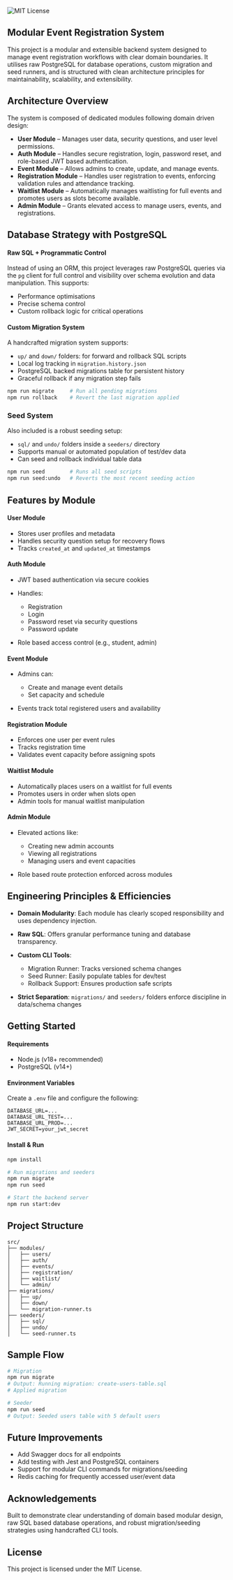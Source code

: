 ![MIT License](https://img.shields.io/badge/license-MIT-green)

## Modular Event Registration System

This project is a modular and extensible backend system designed to manage event registration workflows with clear domain boundaries. It utilises raw PostgreSQL for database operations, custom migration and seed runners, and is structured with clean architecture principles for maintainability, scalability, and extensibility.

## Architecture Overview

The system is composed of dedicated modules following domain driven design:

* **User Module** – Manages user data, security questions, and user level permissions.
* **Auth Module** – Handles secure registration, login, password reset, and role-based JWT based authentication.
* **Event Module** – Allows admins to create, update, and manage events.
* **Registration Module** – Handles user registration to events, enforcing validation rules and attendance tracking.
* **Waitlist Module** – Automatically manages waitlisting for full events and promotes users as slots become available.
* **Admin Module** – Grants elevated access to manage users, events, and registrations.

## Database Strategy with PostgreSQL

#### Raw SQL + Programmatic Control

Instead of using an ORM, this project leverages raw PostgreSQL queries via the `pg` client for full control and visibility over schema evolution and data manipulation. This supports:

* Performance optimisations
* Precise schema control
* Custom rollback logic for critical operations

#### Custom Migration System

A handcrafted migration system supports:

* `up/` and `down/` folders: for forward and rollback SQL scripts
* Local log tracking in `migration.history.json`
* PostgreSQL backed migrations table for persistent history
* Graceful rollback if any migration step fails

```bash
npm run migrate     # Run all pending migrations
npm run rollback    # Revert the last migration applied
```

### Seed System

Also included is a robust seeding setup:

* `sql/` and `undo/` folders inside a `seeders/` directory
* Supports manual or automated population of test/dev data
* Can seed and rollback individual table data

```bash
npm run seed        # Runs all seed scripts
npm run seed:undo   # Reverts the most recent seeding action
```

## Features by Module

#### User Module

* Stores user profiles and metadata
* Handles security question setup for recovery flows
* Tracks `created_at` and `updated_at` timestamps

#### Auth Module

* JWT based authentication via secure cookies
* Handles:

  * Registration
  * Login
  * Password reset via security questions
  * Password update
* Role based access control (e.g., student, admin)

#### Event Module

* Admins can:

  * Create and manage event details
  * Set capacity and schedule
* Events track total registered users and availability

#### Registration Module

* Enforces one user per event rules
* Tracks registration time
* Validates event capacity before assigning spots

#### Waitlist Module

* Automatically places users on a waitlist for full events
* Promotes users in order when slots open
* Admin tools for manual waitlist manipulation

#### Admin Module

* Elevated actions like:

  * Creating new admin accounts
  * Viewing all registrations
  * Managing users and event capacities
* Role based route protection enforced across modules

## Engineering Principles & Efficiencies

* **Domain Modularity**: Each module has clearly scoped responsibility and uses dependency injection.
* **Raw SQL**: Offers granular performance tuning and database transparency.
* **Custom CLI Tools**:

  * Migration Runner: Tracks versioned schema changes
  * Seed Runner: Easily populate tables for dev/test
  * Rollback Support: Ensures production safe scripts
* **Strict Separation**: `migrations/` and `seeders/` folders enforce discipline in data/schema changes

## Getting Started

#### Requirements

* Node.js (v18+ recommended)
* PostgreSQL (v14+)

#### Environment Variables

Create a `.env` file and configure the following:

```env
DATABASE_URL=...
DATABASE_URL_TEST=...
DATABASE_URL_PROD=...
JWT_SECRET=your_jwt_secret
```

#### Install & Run

```bash
npm install

# Run migrations and seeders
npm run migrate
npm run seed

# Start the backend server
npm run start:dev
```

## Project Structure

```plaintext
src/
├── modules/
│   ├── users/
│   ├── auth/
│   ├── events/
│   ├── registration/
│   ├── waitlist/
│   └── admin/
├── migrations/
│   ├── up/
│   ├── down/
│   └── migration-runner.ts
├── seeders/
│   ├── sql/
│   ├── undo/
│   └── seed-runner.ts
```

## Sample Flow

```bash
# Migration
npm run migrate
# Output: Running migration: create-users-table.sql
# Applied migration

# Seeder
npm run seed
# Output: Seeded users table with 5 default users
```

## Future Improvements

* Add Swagger docs for all endpoints
* Add testing with Jest and PostgreSQL containers
* Support for modular CLI commands for migrations/seeding
* Redis caching for frequently accessed user/event data


## Acknowledgements

Built to demonstrate clear understanding of domain based modular design, raw SQL based database operations, and robust migration/seeding strategies using handcrafted CLI tools.


## License

This project is licensed under the MIT License.
